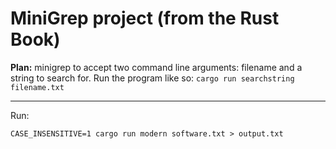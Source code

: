 # MiniGrep project (from the Rust Book)

**Plan:** minigrep to accept two command line arguments: filename and a string
to search for. Run the program like so: `cargo run searchstring filename.txt`

---

Run:

`CASE_INSENSITIVE=1 cargo run modern software.txt > output.txt`
